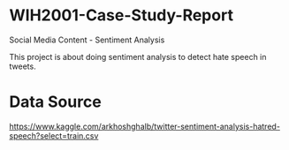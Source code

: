 # WIH2001-Case-Study-Report
Social Media Content - Sentiment Analysis

This project is about doing sentiment analysis to detect hate speech in tweets. 

# Data Source
https://www.kaggle.com/arkhoshghalb/twitter-sentiment-analysis-hatred-speech?select=train.csv
